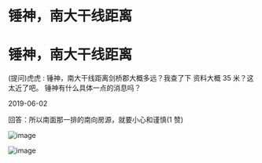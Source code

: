 # 锤神，南大干线距离

# 锤神，南大干线距离

(提问)虎虎 : 锤神，南大干线距离剑桥郡大概多远？我查了下 资料大概 35 米？这太近了吧。 锤神有什么具体一点的消息吗？

2019-06-02

回答：所以南面那一排的南向房源，就要小心和谨慎(1 赞)

![image](img/Image_0175.png)

![image](img/Image_0184.png)